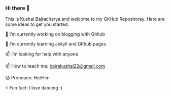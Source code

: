 ### Hi there 👋
This is  Kushal Bajracharya and welcome to my GitHub Repositoray.
Here are some ideas to get you started:

🔭 I’m currently working on blogging with Github

🌱 I’m currently learning Jekyll and GIthub pages

📫  I’m looking for help with anyone

📫 How to reach me: bajrakushal22@gmail.com

😄 Pronouns: He/Him

⚡ Fun fact: I love dancing :)
